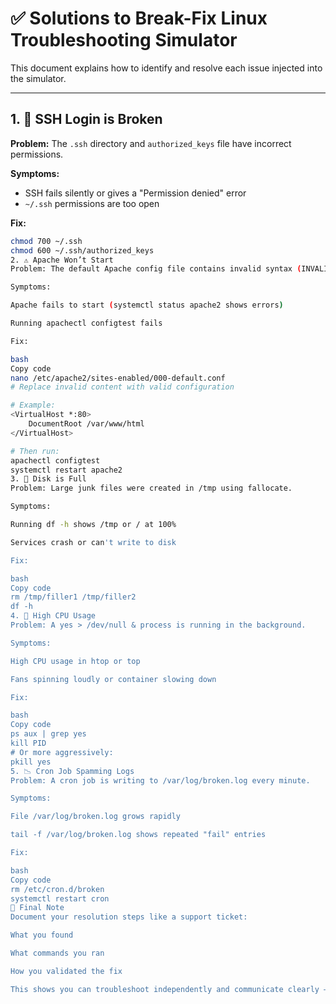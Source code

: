 # ✅ Solutions to Break-Fix Linux Troubleshooting Simulator

This document explains how to identify and resolve each issue injected into the simulator.

---

## 1. 🔐 SSH Login is Broken
**Problem:** The `.ssh` directory and `authorized_keys` file have incorrect permissions.

**Symptoms:**
- SSH fails silently or gives a "Permission denied" error
- `~/.ssh` permissions are too open

**Fix:**
```bash
chmod 700 ~/.ssh
chmod 600 ~/.ssh/authorized_keys
2. ⚠️ Apache Won’t Start
Problem: The default Apache config file contains invalid syntax (INVALID_CONFIG placeholder).

Symptoms:

Apache fails to start (systemctl status apache2 shows errors)

Running apachectl configtest fails

Fix:

bash
Copy code
nano /etc/apache2/sites-enabled/000-default.conf
# Replace invalid content with valid configuration

# Example:
<VirtualHost *:80>
    DocumentRoot /var/www/html
</VirtualHost>

# Then run:
apachectl configtest
systemctl restart apache2
3. 💾 Disk is Full
Problem: Large junk files were created in /tmp using fallocate.

Symptoms:

Running df -h shows /tmp or / at 100%

Services crash or can't write to disk

Fix:

bash
Copy code
rm /tmp/filler1 /tmp/filler2
df -h
4. 🧠 High CPU Usage
Problem: A yes > /dev/null & process is running in the background.

Symptoms:

High CPU usage in htop or top

Fans spinning loudly or container slowing down

Fix:

bash
Copy code
ps aux | grep yes
kill PID
# Or more aggressively:
pkill yes
5. 📉 Cron Job Spamming Logs
Problem: A cron job is writing to /var/log/broken.log every minute.

Symptoms:

File /var/log/broken.log grows rapidly

tail -f /var/log/broken.log shows repeated "fail" entries

Fix:

bash
Copy code
rm /etc/cron.d/broken
systemctl restart cron
📝 Final Note
Document your resolution steps like a support ticket:

What you found

What commands you ran

How you validated the fix

This shows you can troubleshoot independently and communicate clearly — essential for IT support roles.


